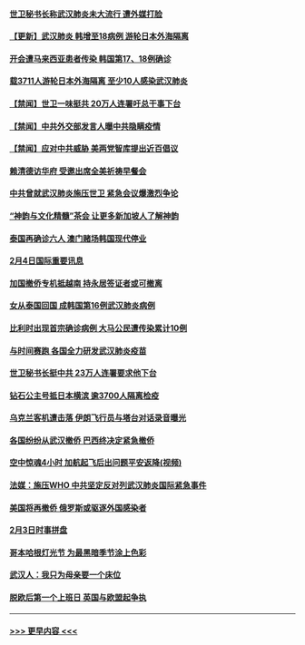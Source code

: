 #### [世卫秘书长称武汉肺炎未大流行 遭外媒打脸](../pages/prog202/a102769679.md?t=02051622) 
#### [【更新】武汉肺炎 韩增至18病例 游轮日本外海隔离](../pages/prog202/a102758911.md?t=02051622) 
#### [开会遭马来西亚患者传染 韩国第17、18例确诊](../pages/prog202/a102769600.md?t=02051622) 
#### [载3711人游轮日本外海隔离 至少10人感染武汉肺炎](../pages/prog202/a102769538.md?t=02051622) 
#### [【禁闻】世卫一味挺共 20万人连署吁总干事下台](../pages/prog202/a102769445.md?t=02051622) 
#### [【禁闻】中共外交部发言人曝中共隐瞒疫情](../pages/prog202/a102769400.md?t=02051622) 
#### [【禁闻】应对中共威胁 美两党智库提出近百倡议](../pages/prog202/a102769357.md?t=02051622) 
#### [赖清德访华府  受邀出席全美祈祷早餐会](../pages/prog202/a102769350.md?t=02051622) 
#### [中共曾就武汉肺炎施压世卫 紧急会议爆激烈争论](../pages/prog202/a102769312.md?t=02051622) 
#### [“神韵与文化精髓”茶会 让更多新加坡人了解神韵](../pages/prog202/a102769286.md?t=02051622) 
#### [泰国再确诊六人 澳门赌场韩国现代停业](../pages/prog202/a102769239.md?t=02051622) 
#### [2月4日国际重要讯息](../pages/prog202/a102768884.md?t=02051622) 
#### [加国撤侨专机抵越南 持永居签证者或可撤离](../pages/prog202/a102768877.md?t=02051622) 
#### [女从泰国回国 成韩国第16例武汉肺炎病例](../pages/prog202/a102768669.md?t=02051622) 
#### [比利时出现首宗确诊病例 大马公民遭传染累计10例](../pages/prog202/a102768824.md?t=02051622) 
#### [与时间赛跑 各国全力研发武汉肺炎疫苗](../pages/prog202/a102768738.md?t=02051622) 
#### [世卫秘书长挺中共 23万人连署要求他下台](../pages/prog202/a102768717.md?t=02051622) 
#### [钻石公主号抵日本横滨 逾3700人隔离检疫](../pages/prog202/a102768714.md?t=02051622) 
#### [乌克兰客机遭击落 伊朗飞行员与塔台对话录音曝光](../pages/prog202/a102768645.md?t=02051622) 
#### [各国纷纷从武汉撤侨 巴西终决定紧急撤侨](../pages/prog202/a102768630.md?t=02051622) 
#### [空中惊魂4小时 加航起飞后出问题平安返降(视频)](../pages/prog202/a102768601.md?t=02051622) 
#### [法媒：施压WHO 中共坚定反对列武汉肺炎国际紧急事件](../pages/prog202/a102768584.md?t=02051622) 
#### [美国将再撤侨 俄罗斯或驱逐外国感染者](../pages/prog202/a102768247.md?t=02051622) 
#### [2月3日时事拼盘](../pages/prog202/a102768402.md?t=02051622) 
#### [哥本哈根灯光节 为最黑暗季节涂上色彩](../pages/prog202/a102768369.md?t=02051622) 
#### [武汉人：我只为母亲要一个床位](../pages/prog202/a102768250.md?t=02051622) 
#### [脱欧后第一个上班日 英国与欧盟起争执](../pages/prog202/a102768252.md?t=02051622) 

----
#### [ >>> 更早内容 <<< ](../indexes/prog202-earlier.md)
